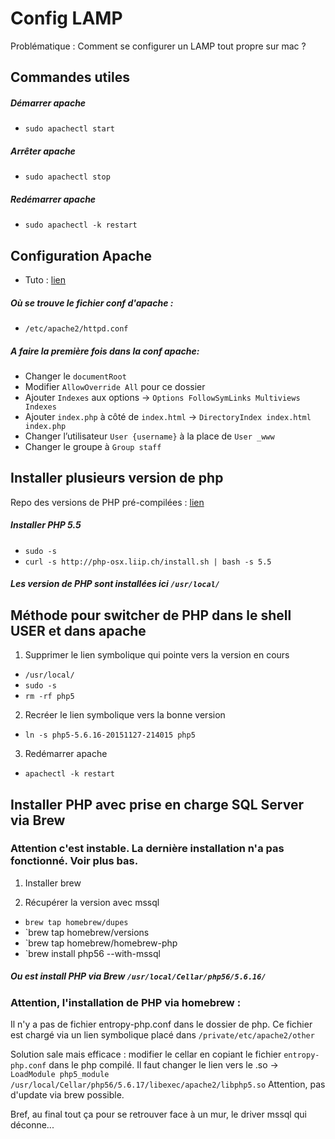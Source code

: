 # Config LAMP

Problématique : Comment se configurer un LAMP tout propre sur mac ?


## Commandes utiles

##### Démarrer apache
- `sudo apachectl start`

##### Arrêter apache
- `sudo apachectl stop`

##### Redémarrer apache
- `sudo apachectl -k restart`



## Configuration Apache

- Tuto : [lien](http://getgrav.org/blog/mac-os-x-apache-setup-multiple-php-versions)

##### Où se trouve le fichier conf d'apache :
- `/etc/apache2/httpd.conf`

##### A faire la première fois dans la conf apache:
- Changer le `documentRoot`
- Modifier `AllowOverride All` pour ce dossier
- Ajouter `Indexes` aux options -> `Options FollowSymLinks Multiviews Indexes`
- Ajouter `index.php` à côté de `index.html` -> `DirectoryIndex index.html index.php`
- Changer l’utilisateur `User {username}` à la place de `User _www`
- Changer le groupe à `Group staff`


## Installer plusieurs version de php

Repo des versions de PHP pré-compilées : [lien](http://php-osx.liip.ch/)

##### Installer PHP 5.5
- `sudo -s`
- `curl -s http://php-osx.liip.ch/install.sh | bash -s 5.5`

##### Les version de PHP sont installées ici `/usr/local/`


## Méthode pour switcher de PHP dans le shell USER et dans apache

1. Supprimer le lien symbolique qui pointe vers la version en cours
- `/usr/local/`
- `sudo -s`
- `rm -rf php5`

2. Recréer le lien symbolique vers la bonne version
- `ln -s php5-5.6.16-20151127-214015 php5`

3. Redémarrer apache
- `apachectl -k restart`


##  Installer PHP avec prise en charge SQL Server via Brew

### Attention c'est instable. La dernière installation n'a pas fonctionné. Voir plus bas.

1. Installer brew

2. Récupérer la version avec mssql
- `brew tap homebrew/dupes`
- `brew tap homebrew/versions
- `brew tap homebrew/homebrew-php
- `brew install php56 --with-mssql

##### Ou est install PHP via Brew `/usr/local/Cellar/php56/5.6.16/`


### Attention, l'installation de PHP via homebrew :

Il n'y a pas de fichier entropy-php.conf dans le dossier de php.
Ce fichier est chargé via un lien symbolique placé dans `/private/etc/apache2/other`

Solution sale mais efficace : modifier le cellar en copiant le fichier `entropy-php.conf` dans le php compilé.
Il faut changer le lien vers le .so -> `LoadModule php5_module        /usr/local/Cellar/php56/5.6.17/libexec/apache2/libphp5.so`
Attention, pas d'update via brew possible.

Bref, au final tout ça pour se retrouver face à un mur, le driver mssql qui déconne...

